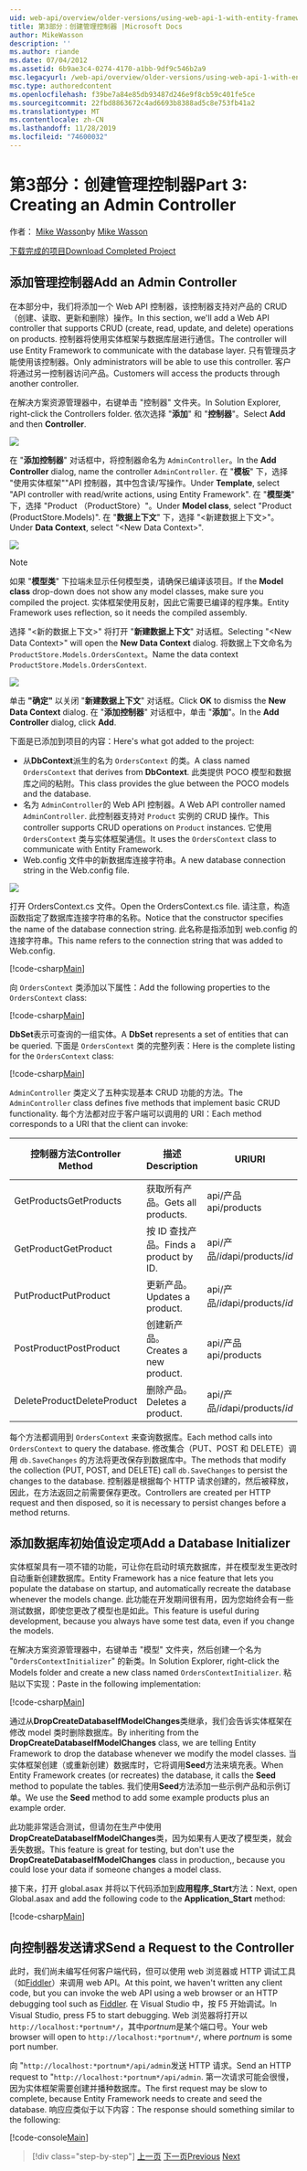 ```yaml
---
uid: web-api/overview/older-versions/using-web-api-1-with-entity-framework-5/using-web-api-with-entity-framework-part-3
title: 第3部分：创建管理控制器 |Microsoft Docs
author: MikeWasson
description: ''
ms.author: riande
ms.date: 07/04/2012
ms.assetid: 6b9ae3c4-0274-4170-a1bb-9df9c546b2a9
msc.legacyurl: /web-api/overview/older-versions/using-web-api-1-with-entity-framework-5/using-web-api-with-entity-framework-part-3
msc.type: authoredcontent
ms.openlocfilehash: f39be7a84e85db93487d246e9f8cb59c401fe5ce
ms.sourcegitcommit: 22fbd8863672c4ad6693b8388ad5c8e753fb41a2
ms.translationtype: MT
ms.contentlocale: zh-CN
ms.lasthandoff: 11/28/2019
ms.locfileid: "74600032"
---
```

# <a name="part-3-creating-an-admin-controller"></a><span data-ttu-id="ebe97-102">第3部分：创建管理控制器</span><span class="sxs-lookup"><span data-stu-id="ebe97-102">Part 3: Creating an Admin Controller</span></span>

<span data-ttu-id="ebe97-103">作者： [Mike Wasson](https://github.com/MikeWasson)</span><span class="sxs-lookup"><span data-stu-id="ebe97-103">by [Mike Wasson](https://github.com/MikeWasson)</span></span>

[<span data-ttu-id="ebe97-104">下载完成的项目</span><span class="sxs-lookup"><span data-stu-id="ebe97-104">Download Completed Project</span></span>](https://code.msdn.microsoft.com/ASP-NET-Web-API-with-afa30545)

## <a name="add-an-admin-controller"></a><span data-ttu-id="ebe97-105">添加管理控制器</span><span class="sxs-lookup"><span data-stu-id="ebe97-105">Add an Admin Controller</span></span>

<span data-ttu-id="ebe97-106">在本部分中，我们将添加一个 Web API 控制器，该控制器支持对产品的 CRUD （创建、读取、更新和删除）操作。</span><span class="sxs-lookup"><span data-stu-id="ebe97-106">In this section, we'll add a Web API controller that supports CRUD (create, read, update, and delete) operations on products.</span></span> <span data-ttu-id="ebe97-107">控制器将使用实体框架与数据库层进行通信。</span><span class="sxs-lookup"><span data-stu-id="ebe97-107">The controller will use Entity Framework to communicate with the database layer.</span></span> <span data-ttu-id="ebe97-108">只有管理员才能使用该控制器。</span><span class="sxs-lookup"><span data-stu-id="ebe97-108">Only administrators will be able to use this controller.</span></span> <span data-ttu-id="ebe97-109">客户将通过另一控制器访问产品。</span><span class="sxs-lookup"><span data-stu-id="ebe97-109">Customers will access the products through another controller.</span></span>

<span data-ttu-id="ebe97-110">在解决方案资源管理器中，右键单击 "控制器" 文件夹。</span><span class="sxs-lookup"><span data-stu-id="ebe97-110">In Solution Explorer, right-click the Controllers folder.</span></span> <span data-ttu-id="ebe97-111">依次选择 "**添加**" 和 "**控制器**"。</span><span class="sxs-lookup"><span data-stu-id="ebe97-111">Select **Add** and then **Controller**.</span></span>

![](using-web-api-with-entity-framework-part-3/_static/image1.png)

<span data-ttu-id="ebe97-112">在 "**添加控制器**" 对话框中，将控制器命名为 `AdminController`。</span><span class="sxs-lookup"><span data-stu-id="ebe97-112">In the **Add Controller** dialog, name the controller `AdminController`.</span></span> <span data-ttu-id="ebe97-113">在 "**模板**" 下，选择 "使用实体框架&quot;&quot;API 控制器，其中包含读/写操作。</span><span class="sxs-lookup"><span data-stu-id="ebe97-113">Under **Template**, select &quot;API controller with read/write actions, using Entity Framework&quot;.</span></span> <span data-ttu-id="ebe97-114">在 "**模型类**" 下，选择 "Product （ProductStore）"。</span><span class="sxs-lookup"><span data-stu-id="ebe97-114">Under **Model class**, select "Product (ProductStore.Models)".</span></span> <span data-ttu-id="ebe97-115">在 "**数据上下文**" 下，选择 "&lt;新建数据上下文&gt;"。</span><span class="sxs-lookup"><span data-stu-id="ebe97-115">Under **Data Context**, select "&lt;New Data Context&gt;".</span></span>

![](using-web-api-with-entity-framework-part-3/_static/image2.png)

> [!NOTE]
> <span data-ttu-id="ebe97-116">如果 "**模型类**" 下拉端未显示任何模型类，请确保已编译该项目。</span><span class="sxs-lookup"><span data-stu-id="ebe97-116">If the **Model class** drop-down does not show any model classes, make sure you compiled the project.</span></span> <span data-ttu-id="ebe97-117">实体框架使用反射，因此它需要已编译的程序集。</span><span class="sxs-lookup"><span data-stu-id="ebe97-117">Entity Framework uses reflection, so it needs the compiled assembly.</span></span>

<span data-ttu-id="ebe97-118">选择 "&lt;新的数据上下文&gt;" 将打开 "**新建数据上下文**" 对话框。</span><span class="sxs-lookup"><span data-stu-id="ebe97-118">Selecting "&lt;New Data Context&gt;" will open the **New Data Context** dialog.</span></span> <span data-ttu-id="ebe97-119">将数据上下文命名为 `ProductStore.Models.OrdersContext`。</span><span class="sxs-lookup"><span data-stu-id="ebe97-119">Name the data context `ProductStore.Models.OrdersContext`.</span></span>

![](using-web-api-with-entity-framework-part-3/_static/image3.png)

<span data-ttu-id="ebe97-120">单击 **"确定"** 以关闭 "**新建数据上下文**" 对话框。</span><span class="sxs-lookup"><span data-stu-id="ebe97-120">Click **OK** to dismiss the **New Data Context** dialog.</span></span> <span data-ttu-id="ebe97-121">在 "**添加控制器**" 对话框中，单击 "**添加**"。</span><span class="sxs-lookup"><span data-stu-id="ebe97-121">In the **Add Controller** dialog, click **Add**.</span></span>

<span data-ttu-id="ebe97-122">下面是已添加到项目的内容：</span><span class="sxs-lookup"><span data-stu-id="ebe97-122">Here's what got added to the project:</span></span>

- <span data-ttu-id="ebe97-123">从**DbContext**派生的名为 `OrdersContext` 的类。</span><span class="sxs-lookup"><span data-stu-id="ebe97-123">A class named `OrdersContext` that derives from **DbContext**.</span></span> <span data-ttu-id="ebe97-124">此类提供 POCO 模型和数据库之间的粘附。</span><span class="sxs-lookup"><span data-stu-id="ebe97-124">This class provides the glue between the POCO models and the database.</span></span>
- <span data-ttu-id="ebe97-125">名为 `AdminController`的 Web API 控制器。</span><span class="sxs-lookup"><span data-stu-id="ebe97-125">A Web API controller named `AdminController`.</span></span> <span data-ttu-id="ebe97-126">此控制器支持对 `Product` 实例的 CRUD 操作。</span><span class="sxs-lookup"><span data-stu-id="ebe97-126">This controller supports CRUD operations on `Product` instances.</span></span> <span data-ttu-id="ebe97-127">它使用 `OrdersContext` 类与实体框架通信。</span><span class="sxs-lookup"><span data-stu-id="ebe97-127">It uses the `OrdersContext` class to communicate with Entity Framework.</span></span>
- <span data-ttu-id="ebe97-128">Web.config 文件中的新数据库连接字符串。</span><span class="sxs-lookup"><span data-stu-id="ebe97-128">A new database connection string in the Web.config file.</span></span>

![](using-web-api-with-entity-framework-part-3/_static/image4.png)

<span data-ttu-id="ebe97-129">打开 OrdersContext.cs 文件。</span><span class="sxs-lookup"><span data-stu-id="ebe97-129">Open the OrdersContext.cs file.</span></span> <span data-ttu-id="ebe97-130">请注意，构造函数指定了数据库连接字符串的名称。</span><span class="sxs-lookup"><span data-stu-id="ebe97-130">Notice that the constructor specifies the name of the database connection string.</span></span> <span data-ttu-id="ebe97-131">此名称是指添加到 web.config 的连接字符串。</span><span class="sxs-lookup"><span data-stu-id="ebe97-131">This name refers to the connection string that was added to Web.config.</span></span>

[!code-csharp[Main](using-web-api-with-entity-framework-part-3/samples/sample1.cs)]

<span data-ttu-id="ebe97-132">向 `OrdersContext` 类添加以下属性：</span><span class="sxs-lookup"><span data-stu-id="ebe97-132">Add the following properties to the `OrdersContext` class:</span></span>

[!code-csharp[Main](using-web-api-with-entity-framework-part-3/samples/sample2.cs)]

<span data-ttu-id="ebe97-133">**DbSet**表示可查询的一组实体。</span><span class="sxs-lookup"><span data-stu-id="ebe97-133">A **DbSet** represents a set of entities that can be queried.</span></span> <span data-ttu-id="ebe97-134">下面是 `OrdersContext` 类的完整列表：</span><span class="sxs-lookup"><span data-stu-id="ebe97-134">Here is the complete listing for the `OrdersContext` class:</span></span>

[!code-csharp[Main](using-web-api-with-entity-framework-part-3/samples/sample3.cs)]

<span data-ttu-id="ebe97-135">`AdminController` 类定义了五种实现基本 CRUD 功能的方法。</span><span class="sxs-lookup"><span data-stu-id="ebe97-135">The `AdminController` class defines five methods that implement basic CRUD functionality.</span></span> <span data-ttu-id="ebe97-136">每个方法都对应于客户端可以调用的 URI：</span><span class="sxs-lookup"><span data-stu-id="ebe97-136">Each method corresponds to a URI that the client can invoke:</span></span>

| <span data-ttu-id="ebe97-137">控制器方法</span><span class="sxs-lookup"><span data-stu-id="ebe97-137">Controller Method</span></span> | <span data-ttu-id="ebe97-138">描述</span><span class="sxs-lookup"><span data-stu-id="ebe97-138">Description</span></span> | <span data-ttu-id="ebe97-139">URI</span><span class="sxs-lookup"><span data-stu-id="ebe97-139">URI</span></span> | <span data-ttu-id="ebe97-140">HTTP 方法</span><span class="sxs-lookup"><span data-stu-id="ebe97-140">HTTP Method</span></span> |
| --- | --- | --- | --- |
| <span data-ttu-id="ebe97-141">GetProducts</span><span class="sxs-lookup"><span data-stu-id="ebe97-141">GetProducts</span></span> | <span data-ttu-id="ebe97-142">获取所有产品。</span><span class="sxs-lookup"><span data-stu-id="ebe97-142">Gets all products.</span></span> | <span data-ttu-id="ebe97-143">api/产品</span><span class="sxs-lookup"><span data-stu-id="ebe97-143">api/products</span></span> | <span data-ttu-id="ebe97-144">GET</span><span class="sxs-lookup"><span data-stu-id="ebe97-144">GET</span></span> |
| <span data-ttu-id="ebe97-145">GetProduct</span><span class="sxs-lookup"><span data-stu-id="ebe97-145">GetProduct</span></span> | <span data-ttu-id="ebe97-146">按 ID 查找产品。</span><span class="sxs-lookup"><span data-stu-id="ebe97-146">Finds a product by ID.</span></span> | <span data-ttu-id="ebe97-147">api/产品/*id*</span><span class="sxs-lookup"><span data-stu-id="ebe97-147">api/products/*id*</span></span> | <span data-ttu-id="ebe97-148">GET</span><span class="sxs-lookup"><span data-stu-id="ebe97-148">GET</span></span> |
| <span data-ttu-id="ebe97-149">PutProduct</span><span class="sxs-lookup"><span data-stu-id="ebe97-149">PutProduct</span></span> | <span data-ttu-id="ebe97-150">更新产品。</span><span class="sxs-lookup"><span data-stu-id="ebe97-150">Updates a product.</span></span> | <span data-ttu-id="ebe97-151">api/产品/*id*</span><span class="sxs-lookup"><span data-stu-id="ebe97-151">api/products/*id*</span></span> | <span data-ttu-id="ebe97-152">PUT</span><span class="sxs-lookup"><span data-stu-id="ebe97-152">PUT</span></span> |
| <span data-ttu-id="ebe97-153">PostProduct</span><span class="sxs-lookup"><span data-stu-id="ebe97-153">PostProduct</span></span> | <span data-ttu-id="ebe97-154">创建新产品。</span><span class="sxs-lookup"><span data-stu-id="ebe97-154">Creates a new product.</span></span> | <span data-ttu-id="ebe97-155">api/产品</span><span class="sxs-lookup"><span data-stu-id="ebe97-155">api/products</span></span> | <span data-ttu-id="ebe97-156">POST</span><span class="sxs-lookup"><span data-stu-id="ebe97-156">POST</span></span> |
| <span data-ttu-id="ebe97-157">DeleteProduct</span><span class="sxs-lookup"><span data-stu-id="ebe97-157">DeleteProduct</span></span> | <span data-ttu-id="ebe97-158">删除产品。</span><span class="sxs-lookup"><span data-stu-id="ebe97-158">Deletes a product.</span></span> | <span data-ttu-id="ebe97-159">api/产品/*id*</span><span class="sxs-lookup"><span data-stu-id="ebe97-159">api/products/*id*</span></span> | <span data-ttu-id="ebe97-160">删除</span><span class="sxs-lookup"><span data-stu-id="ebe97-160">DELETE</span></span> |

<span data-ttu-id="ebe97-161">每个方法都调用到 `OrdersContext` 来查询数据库。</span><span class="sxs-lookup"><span data-stu-id="ebe97-161">Each method calls into `OrdersContext` to query the database.</span></span> <span data-ttu-id="ebe97-162">修改集合（PUT、POST 和 DELETE）调用 `db.SaveChanges` 的方法将更改保存到数据库中。</span><span class="sxs-lookup"><span data-stu-id="ebe97-162">The methods that modify the collection (PUT, POST, and DELETE) call `db.SaveChanges` to persist the changes to the database.</span></span> <span data-ttu-id="ebe97-163">控制器是根据每个 HTTP 请求创建的，然后被释放，因此，在方法返回之前需要保存更改。</span><span class="sxs-lookup"><span data-stu-id="ebe97-163">Controllers are created per HTTP request and then disposed, so it is necessary to persist changes before a method returns.</span></span>

## <a name="add-a-database-initializer"></a><span data-ttu-id="ebe97-164">添加数据库初始值设定项</span><span class="sxs-lookup"><span data-stu-id="ebe97-164">Add a Database Initializer</span></span>

<span data-ttu-id="ebe97-165">实体框架具有一项不错的功能，可让你在启动时填充数据库，并在模型发生更改时自动重新创建数据库。</span><span class="sxs-lookup"><span data-stu-id="ebe97-165">Entity Framework has a nice feature that lets you populate the database on startup, and automatically recreate the database whenever the models change.</span></span> <span data-ttu-id="ebe97-166">此功能在开发期间很有用，因为您始终会有一些测试数据，即使您更改了模型也是如此。</span><span class="sxs-lookup"><span data-stu-id="ebe97-166">This feature is useful during development, because you always have some test data, even if you change the models.</span></span>

<span data-ttu-id="ebe97-167">在解决方案资源管理器中，右键单击 "模型" 文件夹，然后创建一个名为 "`OrdersContextInitializer`" 的新类。</span><span class="sxs-lookup"><span data-stu-id="ebe97-167">In Solution Explorer, right-click the Models folder and create a new class named `OrdersContextInitializer`.</span></span> <span data-ttu-id="ebe97-168">粘贴以下实现：</span><span class="sxs-lookup"><span data-stu-id="ebe97-168">Paste in the following implementation:</span></span>

[!code-csharp[Main](using-web-api-with-entity-framework-part-3/samples/sample4.cs)]

<span data-ttu-id="ebe97-169">通过从**DropCreateDatabaseIfModelChanges**类继承，我们会告诉实体框架在修改 model 类时删除数据库。</span><span class="sxs-lookup"><span data-stu-id="ebe97-169">By inheriting from the **DropCreateDatabaseIfModelChanges** class, we are telling Entity Framework to drop the database whenever we modify the model classes.</span></span> <span data-ttu-id="ebe97-170">当实体框架创建（或重新创建）数据库时，它将调用**Seed**方法来填充表。</span><span class="sxs-lookup"><span data-stu-id="ebe97-170">When Entity Framework creates (or recreates) the database, it calls the **Seed** method to populate the tables.</span></span> <span data-ttu-id="ebe97-171">我们使用**Seed**方法添加一些示例产品和示例订单。</span><span class="sxs-lookup"><span data-stu-id="ebe97-171">We use the **Seed** method to add some example products plus an example order.</span></span>

<span data-ttu-id="ebe97-172">此功能非常适合测试，但请勿在生产中使用**DropCreateDatabaseIfModelChanges**类，因为如果有人更改了模型类，就会丢失数据。</span><span class="sxs-lookup"><span data-stu-id="ebe97-172">This feature is great for testing, but don't use the **DropCreateDatabaseIfModelChanges** class in production,, because you could lose your data if someone changes a model class.</span></span>

<span data-ttu-id="ebe97-173">接下来，打开 global.asax 并将以下代码添加到**应用程序\_Start**方法：</span><span class="sxs-lookup"><span data-stu-id="ebe97-173">Next, open Global.asax and add the following code to the **Application\_Start** method:</span></span>

[!code-csharp[Main](using-web-api-with-entity-framework-part-3/samples/sample5.cs)]

## <a name="send-a-request-to-the-controller"></a><span data-ttu-id="ebe97-174">向控制器发送请求</span><span class="sxs-lookup"><span data-stu-id="ebe97-174">Send a Request to the Controller</span></span>

<span data-ttu-id="ebe97-175">此时，我们尚未编写任何客户端代码，但可以使用 web 浏览器或 HTTP 调试工具（如[Fiddler](http://www.fiddler2.com/fiddler2/)）来调用 web API。</span><span class="sxs-lookup"><span data-stu-id="ebe97-175">At this point, we haven't written any client code, but you can invoke the web API using a web browser or an HTTP debugging tool such as [Fiddler](http://www.fiddler2.com/fiddler2/).</span></span> <span data-ttu-id="ebe97-176">在 Visual Studio 中，按 F5 开始调试。</span><span class="sxs-lookup"><span data-stu-id="ebe97-176">In Visual Studio, press F5 to start debugging.</span></span> <span data-ttu-id="ebe97-177">Web 浏览器将打开以 `http://localhost:*portnum*/`，其中*portnum*是某个端口号。</span><span class="sxs-lookup"><span data-stu-id="ebe97-177">Your web browser will open to `http://localhost:*portnum*/`, where *portnum* is some port number.</span></span>

<span data-ttu-id="ebe97-178">向 "`http://localhost:*portnum*/api/admin`发送 HTTP 请求。</span><span class="sxs-lookup"><span data-stu-id="ebe97-178">Send an HTTP request to "`http://localhost:*portnum*/api/admin`.</span></span> <span data-ttu-id="ebe97-179">第一次请求可能会很慢，因为实体框架需要创建并播种数据库。</span><span class="sxs-lookup"><span data-stu-id="ebe97-179">The first request may be slow to complete, because Entity Framework needs to create and seed the database.</span></span> <span data-ttu-id="ebe97-180">响应应类似于以下内容：</span><span class="sxs-lookup"><span data-stu-id="ebe97-180">The response should something similar to the following:</span></span>

[!code-console[Main](using-web-api-with-entity-framework-part-3/samples/sample6.cmd)]

> [!div class="step-by-step"]
> <span data-ttu-id="ebe97-181">[上一页](using-web-api-with-entity-framework-part-2.md)
> [下一页](using-web-api-with-entity-framework-part-4.md)</span><span class="sxs-lookup"><span data-stu-id="ebe97-181">[Previous](using-web-api-with-entity-framework-part-2.md)
[Next](using-web-api-with-entity-framework-part-4.md)</span></span>
